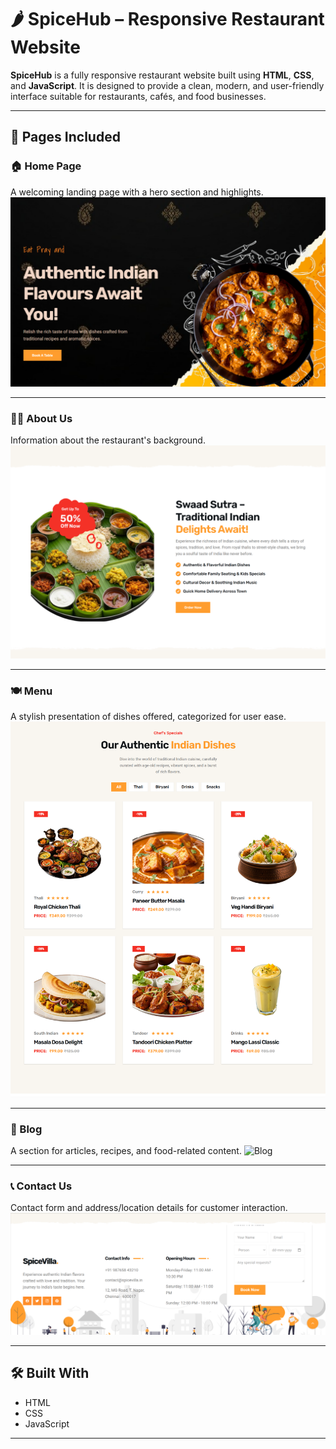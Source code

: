 # 🌶️ SpiceHub – Responsive Restaurant Website

**SpiceHub** is a fully responsive restaurant website built using **HTML**, **CSS**, and **JavaScript**. It is designed to provide a clean, modern, and user-friendly interface suitable for restaurants, cafés, and food businesses.

---

## 🔗 Pages Included

### 🏠 Home Page
A welcoming landing page with a hero section and highlights.
![Home](assets/webimages/home.png)

---

### 👨‍🍳 About Us
Information about the restaurant's background.
![About Us](assets/webimages/about.png)

---

### 🍽️ Menu
A stylish presentation of dishes offered, categorized for user ease.
![Menu](assets/webimages/menu.png)

---

### 📝 Blog
A section for articles, recipes, and food-related content.
![Blog](assets/webimages/blog.png)

---

### 📞 Contact Us
Contact form and address/location details for customer interaction.
![Contact Us](assets/webimages/contact.png)

---

## 🛠️ Built With

- HTML
- CSS
- JavaScript

---


